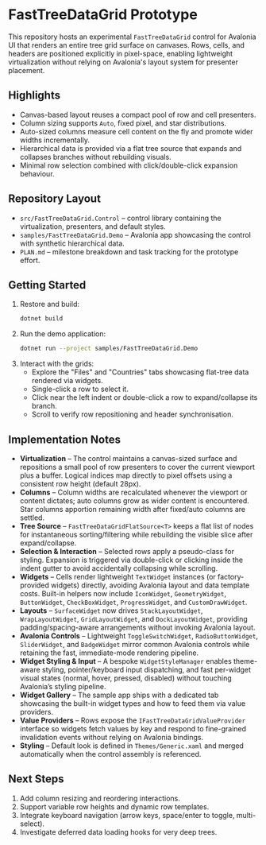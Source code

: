# FastTreeDataGrid Prototype

This repository hosts an experimental `FastTreeDataGrid` control for Avalonia UI that renders an entire tree grid surface on canvases. Rows, cells, and headers are positioned explicitly in pixel-space, enabling lightweight virtualization without relying on Avalonia's layout system for presenter placement.

## Highlights
- Canvas-based layout reuses a compact pool of row and cell presenters.
- Column sizing supports `Auto`, fixed pixel, and star distributions.
- Auto-sized columns measure cell content on the fly and promote wider widths incrementally.
- Hierarchical data is provided via a flat tree source that expands and collapses branches without rebuilding visuals.
- Minimal row selection combined with click/double-click expansion behaviour.

## Repository Layout
- `src/FastTreeDataGrid.Control` – control library containing the virtualization, presenters, and default styles.
- `samples/FastTreeDataGrid.Demo` – Avalonia app showcasing the control with synthetic hierarchical data.
- `PLAN.md` – milestone breakdown and task tracking for the prototype effort.

## Getting Started
1. Restore and build:
   ```bash
   dotnet build
   ```
2. Run the demo application:
   ```bash
   dotnet run --project samples/FastTreeDataGrid.Demo
   ```
3. Interact with the grids:
   - Explore the "Files" and "Countries" tabs showcasing flat-tree data rendered via widgets.
   - Single-click a row to select it.
   - Click near the left indent or double-click a row to expand/collapse its branch.
   - Scroll to verify row repositioning and header synchronisation.

## Implementation Notes
- **Virtualization** – The control maintains a canvas-sized surface and repositions a small pool of row presenters to cover the current viewport plus a buffer. Logical indices map directly to pixel offsets using a consistent row height (default 28px).
- **Columns** – Column widths are recalculated whenever the viewport or content dictates; auto columns grow as wider content is encountered. Star columns apportion remaining width after fixed/auto columns are settled.
- **Tree Source** – `FastTreeDataGridFlatSource<T>` keeps a flat list of nodes for instantaneous sorting/filtering while rebuilding the visible slice after expand/collapse.
- **Selection & Interaction** – Selected rows apply a pseudo-class for styling. Expansion is triggered via double-click or clicking inside the indent gutter to avoid accidentally collapsing while scrolling.
- **Widgets** – Cells render lightweight `TextWidget` instances (or factory-provided widgets) directly, avoiding Avalonia layout and data template costs. Built-in helpers now include `IconWidget`, `GeometryWidget`, `ButtonWidget`, `CheckBoxWidget`, `ProgressWidget`, and `CustomDrawWidget`.
- **Layouts** – `SurfaceWidget` now drives `StackLayoutWidget`, `WrapLayoutWidget`, `GridLayoutWidget`, and `DockLayoutWidget`, providing padding/spacing-aware arrangements without invoking Avalonia layout.
- **Avalonia Controls** – Lightweight `ToggleSwitchWidget`, `RadioButtonWidget`, `SliderWidget`, and `BadgeWidget` mirror common Avalonia controls while retaining the fast, immediate-mode rendering pipeline.
- **Widget Styling & Input** – A bespoke `WidgetStyleManager` enables theme-aware styling, pointer/keyboard input dispatching, and fast per-widget visual states (normal, hover, pressed, disabled) without touching Avalonia’s styling pipeline.
- **Widget Gallery** – The sample app ships with a dedicated tab showcasing the built-in widget types and how to feed them via value providers.
- **Value Providers** – Rows expose the `IFastTreeDataGridValueProvider` interface so widgets fetch values by key and respond to fine-grained invalidation events without relying on Avalonia bindings.
- **Styling** – Default look is defined in `Themes/Generic.xaml` and merged automatically when the control assembly is referenced.

## Next Steps
1. Add column resizing and reordering interactions.
2. Support variable row heights and dynamic row templates.
3. Integrate keyboard navigation (arrow keys, space/enter to toggle, multi-select).
4. Investigate deferred data loading hooks for very deep trees.
